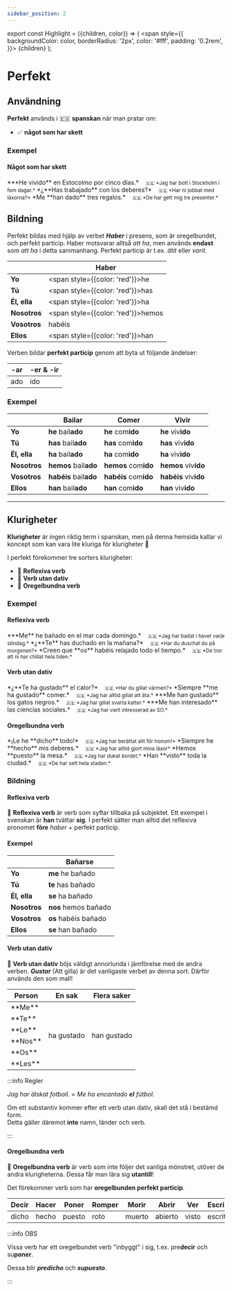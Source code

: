 ```yaml
---
sidebar_position: 2
---
```


export const Highlight = ({children, color}) => (
  <span
    style={{
      backgroundColor: color,
      borderRadius: '2px',
      color: '#fff',
      padding: '0.2rem',
    }}>
    {children}
  </span>
);

# <Highlight color="var(--highlight)">Perfekt</Highlight>

## <Highlight color="#ff4802">Användning</Highlight>

**Perfekt** används i 🇪🇸 **spanskan** när man pratar om:

- ✅ **något som har skett**

### <Highlight color="#ff4802">Exempel</Highlight>

#### <Highlight color="#ff4802">Något som har skett</Highlight>
 
<div class="custom-quote">  
***He vivido** en Estocolmo por cinco días.*   
&nbsp;&nbsp;&nbsp;<small>🇸🇪 *Jag har bott i Stockholm i fem dagar.*</small>    
*¿**Has trabajado** con los deberes?*   
&nbsp;&nbsp;&nbsp;<small>🇸🇪 *Har ni jobbat med läxorna?*</small>    
*Me **han dado** tres regalos.*    
&nbsp;&nbsp;&nbsp;<small>🇸🇪 *De har gett mig tre presenter.*</small> 
</div>

## <Highlight color="#ff4802">Bildning</Highlight>

Perfekt bildas med hjälp av verbet ***Haber*** i presens, som är oregelbundet, och perfekt particip. Haber motsvarar alltså *att ha*, men används **endast** som *att ha* i detta sammanhang. Perfekt particip är t.ex. *ätit* eller *varit*. 

|       | Haber   | 
| ----- | ----- | 
| **Yo**    | <span style={{color: 'red'}}>he</span>     | 
| **Tú**    | <span style={{color: 'red'}}>has</span>    |
| **Él, ella**    | <span style={{color: 'red'}}>ha</span>     |
| **Nosotros**    | <span style={{color: 'red'}}>hemos</span>     | 
| **Vosotros**    | habéis     | 
| **Ellos**    | <span style={{color: 'red'}}>han</span>     | 

Verben bildar **perfekt particip** genom att byta ut följande ändelser:

| -ar     | -er & -ir   | 
| ------- | ----------- | 
| ado     | ido         |


### <Highlight color="#ff4802">Exempel</Highlight>

|       | Bailar   | Comer   | Vivir   |
| ----- | ----- | ----- | ----- |
| **Yo**    | **he** bail**ado**     | **he** com**ido**     | **he** viv**ido**     |
| **Tú**    | **has** bail**ado**    | **has** com**ido**    | **has** viv**ido**    |
| **Él, ella**    | **ha** bail**ado**     | **ha** com**ido**     | **ha** viv**ido**     |
| **Nosotros**    | **hemos** bail**ado**     | **hemos** com**ido**     | **hemos** viv**ido**     |
| **Vosotros**    | **habéis** bail**ado**     | **habéis** com**ido**     | **habéis** viv**ido**     |
| **Ellos**    | **han** bail**ado**     | **han** com**ido**     | **han** viv**ido**     |

---

## <Highlight color="#ff4802">Klurigheter</Highlight>

**Klurigheter** är ingen riktig term i spanskan, men på denna hemsida kallar vi koncept som kan vara lite kluriga för klurigheter 🥸

I perfekt förekommer tre sorters klurigheter:

- 🦺 **Reflexiva verb**
- 💩 **Verb utan dativ**
- 🖕 **Oregelbundna verb**

### <Highlight color="#ff4802">Exempel</Highlight>

#### <Highlight color="#ff4802">Reflexiva verb</Highlight>
 
<div class="custom-quote">  
***Me** he bañado en el mar cada domingo.*   
&nbsp;&nbsp;&nbsp;<small>🇸🇪 *Jag har badat i havet varje söndag.*</small>    
*¿**Te** has duchado en la mañana?*   
&nbsp;&nbsp;&nbsp;<small>🇸🇪 *Har du duschat du på morgonen?*</small>    
*Creen que **os** habéis relajado todo el tiempo.*   
&nbsp;&nbsp;&nbsp;<small>🇸🇪 *De tror att ni har chillat hela tiden.*</small> 
</div>

#### <Highlight color="#ff4802">Verb utan dativ</Highlight>
 
<div class="custom-quote">  
*¿**Te ha gustado** el calor?*   
&nbsp;&nbsp;&nbsp;<small>🇸🇪 *Har du gillat värmen?*</small>    
*Siempre **me ha gustado** comer.*   
&nbsp;&nbsp;&nbsp;<small>🇸🇪 *Jag har alltid gillat att äta.*</small>      
***Me han gustado** los gatos negros.*   
&nbsp;&nbsp;&nbsp;<small>🇸🇪 *Jag har gillat svarta katter.*</small>    
***Me han interesado** las ciencias sociales.*   
&nbsp;&nbsp;&nbsp;<small>🇸🇪 *Jag har varit intresserad av SO.*</small>
</div>

#### <Highlight color="#ff4802">Oregelbundna verb</Highlight>
 
<div class="custom-quote">  
*¡Le he **dicho** todo!*   
&nbsp;&nbsp;&nbsp;<small>🇸🇪 *Jag har berättat allt för honom!*</small>    
*Siempre he **hecho** mis deberes.*   
&nbsp;&nbsp;&nbsp;<small>🇸🇪 *Jag har alltid gjort mina läxor*</small>    
*Hemos **puesto** la mesa.*   
&nbsp;&nbsp;&nbsp;<small>🇸🇪 *Jag har dukat bordet.*</small>    
*Han **visto** toda la ciudad.*    
&nbsp;&nbsp;&nbsp;<small>🇸🇪 *De har sett hela staden.*</small>  
</div>

### <Highlight color="#ff4802">Bildning</Highlight>

#### <Highlight color="#ff4802">Reflexiva verb</Highlight>

🦺 **Reflexiva verb** är verb som syftar tillbaka på subjektet. Ett exempel i svenskan är **han** tvättar **sig**. I perfekt sätter man alltid det reflexiva pronomet **före** *haber* + perfekt particip.

#### <Highlight color="#ff4802">Exempel</Highlight>

|                  | Bañar**se**      | 
| ---------------- | ---------------- |
| **Yo**           | **me** he bañado  | 
| **Tú**           | **te** has bañado     |
| **Él, ella**     | **se** ha bañado      |
| **Nosotros**     | **nos** hemos bañado  |   
| **Vosotros**     | **os** habéis bañado    |
| **Ellos**        | **se** han bañado     | 

#### <Highlight color="#ff4802">Verb utan dativ</Highlight>

💩 **Verb utan dativ** böjs väldigt annorlunda i jämförelse med de andra verben. ***Gustar*** (Att gilla) är det vanligaste verbet av denna sort. Därför används den som mall!

<table>
  <thead>
    <tr>
      <th> Person</th>
      <th> En sak</th>
      <th> Flera saker</th>
    </tr>
  </thead>
  <tbody>
    <tr>
      <td>**Me**</td>
      <td rowspan="6">ha gustado</td>
      <td rowspan="6">han gustado</td>
    </tr>
    <tr>
      <td>**Te**</td>
    </tr>
    <tr>
      <td>**Le**</td>
    </tr>
    <tr>
      <td>**Nos**</td>
    </tr>
    <tr>
      <td>**Os**</td>
    </tr>
    <tr>
      <td>**Les**</td>
    </tr>
  </tbody>
</table>

:::info Regler

*Jag har älskat fotboll.* = *Me ha encantado **el** fútbol.*

Om ett substantiv kommer efter ett verb utan dativ, skall det stå i bestämd form.     
Detta gäller däremot **inte** namn, länder och verb.

:::

#### <Highlight color="#ff4802">Oregelbundna verb</Highlight>

🖕 **Oregelbundna verb** är verb som inte följer det vanliga mönstret, utöver de andra klurigheterna. Dessa får man lära sig **utantill**! 

Det förekommer verb som har **oregelbunden perfekt particip**. 

<table>
  <thead>
    <tr>
      <th> Decir</th>
      <th> Hacer</th>
      <th> Poner</th>
      <th> Romper</th>
      <th> Morir</th>
      <th> Abrir</th>
      <th> Ver</th>
      <th> Escribir</th>
      <th> Resolver</th>
      <th> Descubrir</th>
      <th> Volver</th>
      <th> Cubrir</th>
      <th> Imprimir</th>
      <th> Freír</th>
    </tr>
  </thead>
  <tbody>
    <tr>
      <td><span style={{color: 'red'}}>dicho</span></td>
      <td><span style={{color: 'red'}}>hecho</span></td>
      <td><span style={{color: 'red'}}>puesto</span></td>
      <td><span style={{color: 'red'}}>roto</span></td>
      <td><span style={{color: 'red'}}>muerto</span></td>
      <td><span style={{color: 'red'}}>abierto</span></td>
      <td><span style={{color: 'red'}}>visto</span></td>
      <td><span style={{color: 'red'}}>escrito</span></td>
      <td><span style={{color: 'red'}}>resuelto</span></td>
      <td><span style={{color: 'red'}}>descubierto</span></td>
      <td><span style={{color: 'red'}}>vuelto</span></td>
      <td><span style={{color: 'red'}}>cubierto</span></td>
      <td><span style={{color: 'red'}}>impreso</span></td>
      <td><span style={{color: 'red'}}>frito</span></td>
    </tr>
  </tbody>
</table>

:::info OBS

Vissa verb har ett oregelbundet verb "inbyggt" i sig, t.ex. pre**decir** och su**poner**.

Dessa blir ***predicho*** och ***supuesto***.

:::